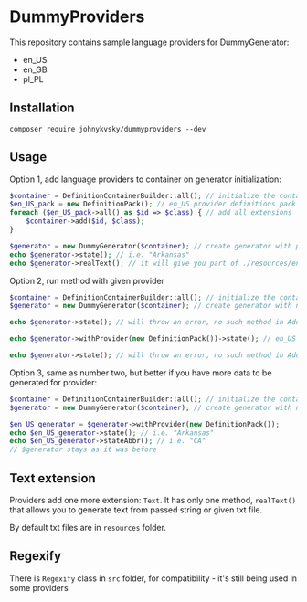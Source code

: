 # DummyProviders

This repository contains sample language providers for DummyGenerator:

* en_US
* en_GB
* pl_PL

## Installation

```shell
composer require johnykvsky/dummyproviders --dev
```

## Usage

Option 1, add language providers to container on generator initialization:
```php
$container = DefinitionContainerBuilder::all(); // initialize the container with core extensions
$en_US_pack = new DefinitionPack(); // en_US provider definitions pack
foreach ($en_US_pack->all() as $id => $class) { // add all extensions
    $container->add($id, $class);
}

$generator = new DummyGenerator($container); // create generator with providers
echo $generator->state(); // i.e. "Arkansas"
echo $generator->realText(); // it will give you part of ./resources/en_US.txt
```

Option 2, run method with given provider
```php
$container = DefinitionContainerBuilder::all(); // initialize the container with core extensions
$generator = new DummyGenerator($container); // create generator with no providers, core extensions are loaded

echo $generator->state(); // will throw an error, no such method in Address extension

echo $generator->withProvider(new DefinitionPack())->state(); // en_US provider is loaded, output will be i.e. "Arkansas"

echo $generator->state(); // will throw an error, no such method in Address extension
```

Option 3, same as number two, but better if you have more data to be generated for provider:
```php
$container = DefinitionContainerBuilder::all(); // initialize the container with core extensions
$generator = new DummyGenerator($container); // create generator with no providers, core extensions are loaded

$en_US_generator = $generator->withProvider(new DefinitionPack());
echo $en_US_generator->state(); // i.e. "Arkansas"
echo $en_US_generator->stateAbbr(); // i.e. "CA"
// $generator stays as it was before
```

## Text extension

Providers add one more extension: `Text`. It has only one method, `realText()` that allows you to generate text from passed string or given txt file.

By default txt files are in `resources` folder.

## Regexify

There is `Regexify` class in `src` folder, for compatibility - it's still being used in some providers
